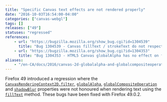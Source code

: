 ```yaml
---
title: "Specific Canvas text effects are not rendered properly"
date: "2016-10-03T16:54:00-04:00"
categories: ["canvas-webgl"]
tags: []
releases: ["49"]
statuses: "regressed"
references:
    - url: "https://bugzilla.mozilla.org/show_bug.cgi?id=1304539"
      title: "Bug 1304539 - Canvas fillText / strokeText do not respect canvas filters"
    - url: "https://bugzilla.mozilla.org/show_bug.cgi?id=1304353"
      title: "Bug 1304353 - HTML5 Canvas globalAlpha has no effect on fillText in Firefox.49"
aliases:
    - "/en-CA/docs/2016/canvas-2d-globalalpha-and-globalcompositeoperation-have-no-effect-on-filltext/"
---
```

Firefox 49 introduced a regression where the [`CanvasRenderingContext2D.filter`](https://developer.mozilla.org/docs/Web/API/CanvasRenderingContext2D/filter), [`globalAlpha`](https://developer.mozilla.org/docs/Web/API/CanvasRenderingContext2D/globalAlpha), [`globalCompositeOperation`](https://developer.mozilla.org/docs/Web/API/CanvasRenderingContext2D/globalCompositeOperation) and [`shadowBlur`](https://developer.mozilla.org/docs/Web/API/CanvasRenderingContext2D/shadowBlur) properties were not honoured when rendering text using the [`fillText`](https://developer.mozilla.org/docs/Web/API/CanvasRenderingContext2D/fillText) method. These bugs have been fixed with Firefox 49.0.2.
